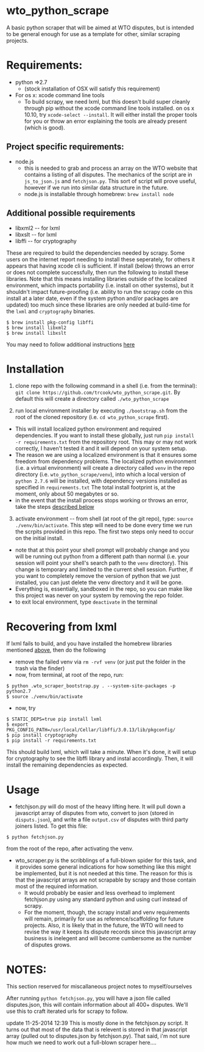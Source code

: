 wto_python_scrape
=================


A basic python scraper that will be aimed at WTO disputes, but is intended to be general enough for use as a template for other, similar scraping projects.

Requirements:
=============

* python =>2.7
	* (stock installation of OSX will satisfy this requirement)
* For os x: xcode command line tools
	* To build scrapy, we need lxml, but this doesn't build super cleanly through pip without the xcode command line tools installed. on os x 10.10, try `xcode-select --install`. It will either install the proper tools for you or throw an error explaining the tools are already present (which is good).

## Project specific requirements:

* node.js
	* this is needed to grab and process an array on the WTO website that contains a listing of all disputes. The mechanics of the script are in `js_to_json.js` and `fetchjson.py`. This sort of script will prove useful, however if we run into similar data structure in the future.
	* node.js is installable through homebrew: `brew install node`

## Additional possible requirements <a id="additionalreqs"></a>

* libxml2 -- for lxml
* libxslt -- for lxml
* libffi -- for cryptography

These are required to build the dependencies needed  by scrapy. Some users on the internet report needing to install these seperately, for others it appears that having xcode cli is sufficient. If install (below) throws an error or does not complete successfully, then run the following to install these libraries. Note that this means installing libraries outside of the localized environment, which impacts portability (i.e. install on other systems), but it shouldn't impact future-proofing (i.e. ability to run the scrapy code on this install at a later date, even if the system python and/or packages are updated) too much since these libraries are only needed at build-time for the `lxml` and `cryptography` binaries.

```{bash}
$ brew install pkg-config libffi
$ brew install libxml2 
$ brew install libxslt
```

You may need to follow additional instructions [here](#recoveringlxml)

Installation
============

1. clone repo with the following command in a shell (i.e. from the terminal):  `git clone https://github.com/trcook/wto_python_scrape.git`. By default this will create a directory called `./wto_python_scrape`

2. run local environment installer by executing `./bootstrap.sh` from the root of the cloned repository (i.e. `cd wto_python_scrape` first). 
  - This will install localized python environment and required dependencies. If you want to install these globally, just run `pip install -r requirements.txt` from the repository root. This may or may not work correctly, I haven't tested it and it will depend on your system setup. 
  - The reason we are using a localized environment is that it ensures some freedom from dependency problems. The localized python environment (i.e. a virtual environment) will create a directory called `venv` in the repo directory (i.e. `wto_python_scrape/venv`), into which a local version of `python 2.7.6` will be installed, with dependency versions installed as specified in `requirements.txt` The total install footprint is, at the moment, only about 50 megabytes or so. 
  - in the event that the install process stops working or throws an error, take the steps [described below](#recoveringlxml)

3. activate environment -- from shell (at root of the git repo), type: `source ./venv/bin/activate`. This step will need to be done every time we run the scrpits provided in this repo. The first two steps only need to occur on the initial install.

  - note that at this point your shell prompt will probably change and you will be running out python from a different path than normal (i.e. your session will point your shell's search path to the `venv` directory). This change is temporary and limited to the current shell session. Further, if you want to completely remove the version of python that we just installed, you can just delete the venv directory and it will be gone. 
  - Everything is, essentially, sandboxed in the repo, so you can make like this project was never on your system by removing the repo folder. 
  - to exit local environment, type `deactivate` in the terminal


Recovering from lxml <a id="recoveringlxml"></a>
============================================================

If lxml fails to build, and you have installed the homebrew libraries mentioned [above](#additionalreqs), then do the following

* remove the failed venv via `rm -rvf venv` (or just put the folder in the trash via the finder)
* now, from terminal, at root of the repo, run:

```{bash}
$ python .wto_scraper_bootstrap.py . --system-site-packages -p python2.7
$ source ./venv/bin/activate
```
* now, try 
```{bash}
$ STATIC_DEPS=true pip install lxml
$ export PKG_CONFIG_PATH=/usr/local/Cellar/libffi/3.0.13/lib/pkgconfig/
$ pip install cryptography
$ pip install -r requirements.txt
```
This should build lxml, which will take a minute. 
When it's done, it will setup for cryptography to see the libffi library and instal accordingly. Then, it will install the remaining dependencies as expected.




Usage
=====

* fetchjson.py will do most of the heavy lifting here. It will pull down a javascript array of disputes from wto, convert to json (stored in `disputs.json`), and write a file `output.csv` of disputes with third party joiners listed. To get this file:

```{bash}
$ python fetchjson.py
```
from the root of the repo, after activating the venv.

* wto_scraper.py is the scribblings of a full-blown spider for this task, and it provides some general indications for how something like this might be implemented, but it is not needed at this time. The reason for this is that the javascript arrays are not scrapable by scrapy and those contain most of the required information. 
	* It would probably be easier and less overhead to implement fetchjson.py using any standard python and using curl instead of scrapy. 
	* For the moment, though, the scrapy install and venv requirements will remain, primarily for use as reference/scaffolding for future projects. Also, it is likely that in the future, the WTO will need to revise the way it keeps its dispute records since this javascript array business is inelegent and will become cumbersome as the number of disputes grows.

NOTES: 
======

This section reserved for miscallaneous project notes to myself/ourselves


After running `python fetchjson.py`, you will have a json file called disputes.json, this will contain information about all 400+ disputes. We'll use this to craft iterated urls for scrapy to follow. 


update 11-25-2014 12:39 This is mostly done in the fetchjson.py script. It turns out that most of the data that is relevent is stored in that javascript array (pulled out to disputes.json by fetchjson.py). That said, i'm not sure how much we need to work out a full-blown scraper here....
